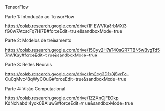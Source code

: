 TensorFlow

Parte 1: Introdução ao TensorFlow

https://colab.research.google.com/drive/1F EWVKa8rbMXi3 fG0w7AtcscFq7Hi7B#forceEdit=tru e&sandboxMode=true

Parte 2: Modelos de treinamento

https://colab.research.google.com/drive/15Cyy2H7nT40sGR7TBN5wBvgTd57mVKay#forceEdit=t rue&sandboxMode=true

Parte 3: Redes Neurais

https://colab.research.google.com/drive/1m2cg3D1x3j5vrFc- Cu0qMvc48qWyCOuG#forceEdit=true&sandboxMode=true

Parte 4: Visão Computacional

https://colab.research.google.com/drive/1ZZXnCjFEOkp KdNcNabd14yok0BAluwS#forceEdit=tr ue&sandboxMode=true
